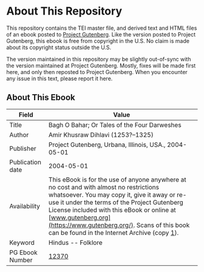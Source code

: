 # About This Repository

This repository contains the TEI master file, and derived text and HTML files of an ebook posted to [Project Gutenberg](https://www.gutenberg.org/). Like the version posted to Project Gutenberg, this ebook is free from copyright in the U.S. No claim is made about its copyright status outside the U.S.

The version maintained in this repository may be slightly out-of-sync with the version maintained at Project Gutenberg. Mostly, fixes will be made first here, and only then reposted to Project Gutenberg. When you encounter any issue in this text, please report it here.

## About This Ebook

| Field | Value |
| ----- | ----- |
| Title | Bagh O Bahar; Or Tales of the Four Darweshes |
| Author | Amir Khusraw Dihlavi (1253?–1325) |
| Publisher | Project Gutenberg, Urbana, Illinois, USA., 2004-05-01 |
| Publication date | 2004-05-01 |
| Availability | This eBook is for the use of anyone anywhere at no cost and with almost no restrictions whatsoever. You may copy it, give it away or re-use it under the terms of the Project Gutenberg License included with this eBook or online at [www.gutenberg.org](https://www.gutenberg.org/). Scans of this book can be found in the Internet Archive (copy [1](https://archive.org/details/baghobaharortale014574mbp)). |
| Keyword | Hindus -- Folklore |
| PG Ebook Number | [12370](https://www.gutenberg.org/ebooks/12370) |
